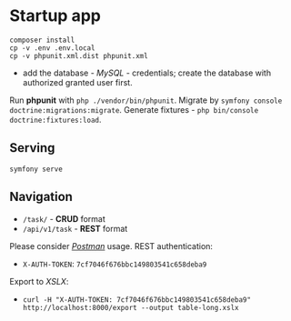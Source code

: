 # Startup app

```shell
composer install
cp -v .env .env.local
cp -v phpunit.xml.dist phpunit.xml
```

- add the database - *MySQL* - credentials; create the database with authorized granted user first.

Run **phpunit** with `php ./vendor/bin/phpunit`. Migrate by `symfony console doctrine:migrations:migrate`.
Generate fixtures - `php bin/console doctrine:fixtures:load`.

## Serving

```shell
symfony serve
```

## Navigation

- `/task/` - **CRUD** format
- `/api/v1/task` - **REST** format

Please consider *[Postman](https://g.co/kgs/ZNJ1Y1)* usage. REST authentication:

- `X-AUTH-TOKEN`: `7cf7046f676bbc149803541c658deba9`

Export to *XSLX*:

- `curl -H "X-AUTH-TOKEN: 7cf7046f676bbc149803541c658deba9" http://localhost:8000/export --output table-long.xslx`
